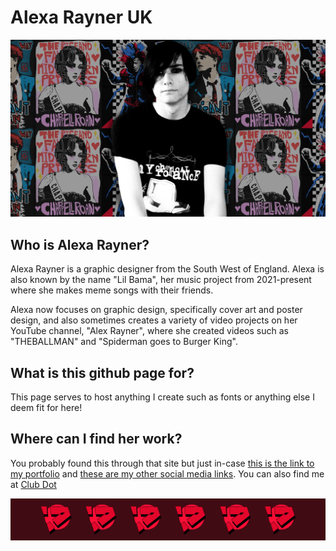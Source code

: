# Alexa Rayner UK

![banner with collection of posters i have made with a headshot of me in the centre](https://github.com/alexrayneruk/.github/blob/main/design%20dot%20banner%202%20but%20for%20main%20site.png?raw=true)

## Who is Alexa Rayner?

Alexa Rayner is a graphic designer from the South West of England. Alexa is also known by the name "Lil Bama", her music project from 2021-present where she makes meme songs with their friends.

Alexa now focuses on graphic design, specifically cover art and poster design, and also sometimes creates a variety of video projects on her YouTube channel, "Alex Rayner", where she created videos such as "THEBALLMAN" and "Spiderman goes to Burger King".

## What is this github page for?

This page serves to host anything I create such as fonts or anything else I deem fit for here!

## Where can I find her work?

You probably found this through that site but just in-case [this is the link to my portfolio](https://www.alexrayner.uk/) and [these are my other social media links](https://www.alexrayner.uk/links). You can also find me at [Club Dot](https://club.alexrayner.uk/)

![Alex Rayner UK Logos so so many in this little footer](https://github.com/alexrayneruk/.github/blob/main/alex%20rayner%20logo%20footer.png?raw=true)
